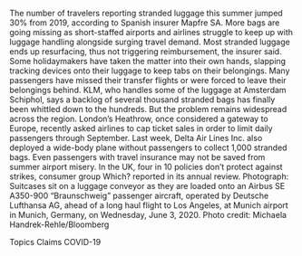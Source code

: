 The number of travelers reporting stranded luggage this summer jumped 30% from 2019, according to Spanish insurer Mapfre SA.
More bags are going missing as short-staffed airports and airlines struggle to keep up with luggage handling alongside surging travel demand.
Most stranded luggage ends up resurfacing, thus not triggering reimbursement, the insurer said.
Some holidaymakers have taken the matter into their own hands, slapping tracking devices onto their luggage to keep tabs on their belongings.
Many passengers have missed their transfer flights or were forced to leave their belongings behind. KLM, who handles some of the luggage at Amsterdam Schiphol, says a backlog of several thousand stranded bags has finally been whittled down to the hundreds. But the problem remains widespread across the region.
London’s Heathrow, once considered a gateway to Europe, recently asked airlines to cap ticket sales in order to limit daily passengers through September. Last week, Delta Air Lines Inc. also deployed a wide-body plane without passengers to collect 1,000 stranded bags.
Even passengers with travel insurance may not be saved from summer airport misery. In the UK, four in 10 policies don’t protect against strikes, consumer group Which? reported in its annual review.
Photograph: Suitcases sit on a luggage conveyor as they are loaded onto an Airbus SE A350-900 “Braunschweig” passenger aircraft, operated by Deutsche Lufthansa AG, ahead of a long haul flight to Los Angeles, at Munich airport in Munich, Germany, on Wednesday, June 3, 2020. Photo credit: Michaela Handrek-Rehle/Bloomberg

Topics
Claims
COVID-19
